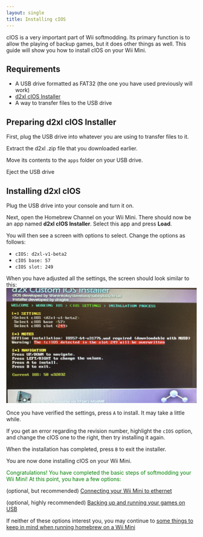 ```yaml
---
layout: single
title: Installing cIOS
---
```

cIOS is a very important part of Wii softmodding. Its primary function is to allow the playing of backup games, but it does other things as well. This guide will show you how to install cIOS on your Wii Mini.

## Requirements
- A USB drive formatted as FAT32 (the one you have used previously will work)
- [d2xl cIOS Installer](assets/files/wiiminid2xlcios.zip)
- A way to transfer files to the USB drive

## Preparing d2xl cIOS Installer
First, plug the USB drive into whatever you are using to transfer files to it.

Extract the d2xl .zip file that you downloaded earlier.

Move its contents to the ``apps`` folder on your USB drive.

Eject the USB drive

## Installing d2xl cIOS
Plug the USB drive into your console and turn it on.

Next, open the Homebrew Channel on your Wii Mini. There should now be an app named **d2xl cIOS Installer**. Select this app and press **Load**.

You will then see a screen with options to select. Change the options as follows:

- ``cIOS: d2xl-v1-beta2``
- ``cIOS base: 57``
- ``cIOS slot: 249``

When you have adjusted all the settings, the screen should look similar to this:
<img src="/images/cios/d2xlcios.png" alt="d2xl cIOS Installer" />

Once you have verified the settings, press ``A`` to install. It may take a little while.

If you get an error regarding the revision number, highlight the ``cIOS`` option, and change the cIOS one to the right, then try installing it again. 

When the installation has completed, press ``B`` to exit the installer.

You are now done installing cIOS on your Wii Mini.


<span style="color:green">Congratulations! You have completed the basic steps of softmodding your Wii Mini! At this point, you have a few options:</span>

(optional, but recommended) [Connecting your Wii Mini to ethernet](/wiiminiethernethub)

(optional, highly recommended) [Backing up and running your games on USB](/wiiminiusbloaderhub)

If neither of these options interest you, you may continue to [some things to keep in mind when running homebrew on a Wii Mini](/wiiminitips)




